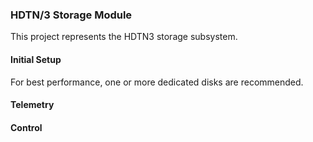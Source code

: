 ### HDTN/3 Storage Module ###

This project represents the HDTN3 storage subsystem.

#### Initial Setup ####

For best performance, one or more dedicated disks are recommended.

#### Telemetry ####

#### Control ####
